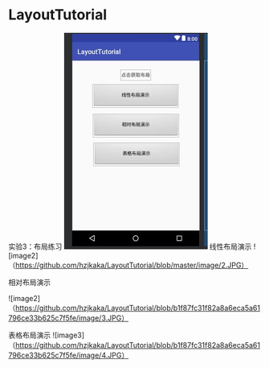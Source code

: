 # LayoutTutorial
实验3：布局练习
![image](https://github.com/hzjkaka/LayoutTutorial/blob/b1f87fc31f82a8a6eca5a61796ce33b625c7f5fe/image/1.JPG)
线性布局演示
![image2]（https://github.com/hzjkaka/LayoutTutorial/blob/master/image/2.JPG）

相对布局演示

![image2]（https://github.com/hzjkaka/LayoutTutorial/blob/b1f87fc31f82a8a6eca5a61796ce33b625c7f5fe/image/3.JPG）

表格布局演示
![image3]（https://github.com/hzjkaka/LayoutTutorial/blob/b1f87fc31f82a8a6eca5a61796ce33b625c7f5fe/image/4.JPG）
